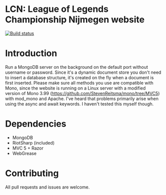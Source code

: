 # LCN: League of Legends Championship Nijmegen website

[![Build status](https://ci.appveyor.com/api/projects/status/wm953ob1fprdfc9c?svg=true)](https://ci.appveyor.com/project/StevenReitsma/lolcognac-website)

Introduction
============

Run a MongoDB server on the background on the default port without username or password. Since it's a dynamic document store you don't need to insert a database structure, it's created on the fly when a document is first inserted.
Please make sure all methods you use are compatible with Mono, since the website is running on a Linux server with a modified version of Mono 3.99 (https://github.com/StevenReitsma/mono/tree/MVC5) with mod_mono and Apache. I've heard that problems primarily arise when using the async and await keywords. I haven't tested this myself though.

Dependencies
============

* MongoDB
* RiotSharp (included)
* MVC 5 + Razor
* WebGrease

Contributing
============

All pull requests and issues are welcome.